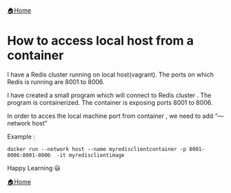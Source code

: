 [:house:Home](https://github.com/debbiswal/Articles)  

# How to access local host from a container  

I have a Redis cluster running on local host(vagrant). The ports on which Redis is running are 8001 to 8006.  

I have created a small program  which will connect to Redis cluster . The program is containerized. The container is exposing ports 8001 to 8006.   

In order to acces the local machine port from container , we need to add “—network host”  

Example :  
```shell
docker run --network host --name myredisclientcontainer -p 8001-8006:8001-8006  -it myredisclientimage
```  

Happy Learning :smiley:  

[:house:Home](https://github.com/debbiswal/Articles)

